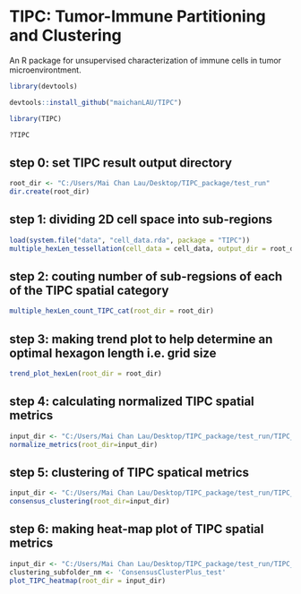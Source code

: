 # TIPC: Tumor-Immune Partitioning and Clustering
An R package for unsupervised characterization of immune cells in tumor microenvirontment.

``` R
library(devtools)

devtools::install_github("maichanLAU/TIPC")

library(TIPC)

?TIPC
```

## step 0: set TIPC result output directory
``` R
root_dir <- "C:/Users/Mai Chan Lau/Desktop/TIPC_package/test_run"
dir.create(root_dir)
```
## step 1: dividing 2D cell space into sub-regions
``` R
load(system.file("data", "cell_data.rda", package = "TIPC"))
multiple_hexLen_tessellation(cell_data = cell_data, output_dir = root_dir)
```
## step 2: couting number of sub-regsions of each of the TIPC spatial category
``` R
multiple_hexLen_count_TIPC_cat(root_dir = root_dir)
```
## step 3: making trend plot to help determine an optimal hexagon length i.e. grid size
``` R
trend_plot_hexLen(root_dir = root_dir)
```
## step 4: calculating normalized TIPC spatial metrics
``` R
input_dir <- "C:/Users/Mai Chan Lau/Desktop/TIPC_package/test_run/TIPC_hexLen50"
normalize_metrics(root_dir=input_dir)
```
## step 5: clustering of TIPC spatical metrics
``` R
input_dir <- "C:/Users/Mai Chan Lau/Desktop/TIPC_package/test_run/TIPC_hexLen50"
consensus_clustering(root_dir=input_dir)
```
## step 6: making heat-map plot of TIPC spatial metrics
``` R
input_dir <- "C:/Users/Mai Chan Lau/Desktop/TIPC_package/test_run/TIPC_hexLen50"
clustering_subfolder_nm <- 'ConsensusClusterPlus_test'
plot_TIPC_heatmap(root_dir = input_dir)
```

